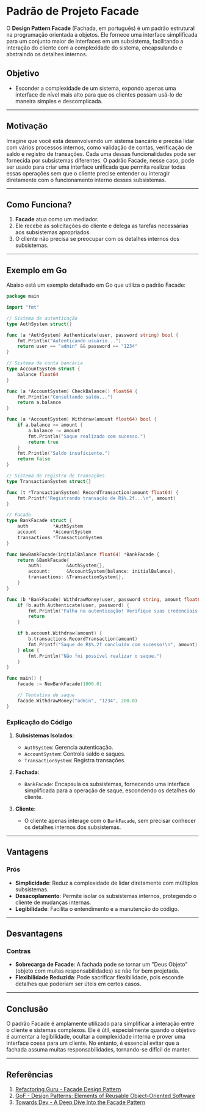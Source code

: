 # Padrão de Projeto Facade

O **Design Pattern Facade** (Fachada, em português) é um padrão estrutural na programação orientada a objetos. Ele
fornece uma interface simplificada para um conjunto maior de interfaces em um subsistema, facilitando a interação do
cliente com a complexidade do sistema, encapsulando e abstraindo os detalhes internos.

## Objetivo

- Esconder a complexidade de um sistema, expondo apenas uma interface de nível mais alto para que os clientes possam
  usá-lo de maneira simples e descomplicada.

---

## Motivação

Imagine que você está desenvolvendo um sistema bancário e precisa lidar com vários processos internos, como validação de
contas, verificação de saldo e registro de transações. Cada uma dessas funcionalidades pode ser fornecida por
subsistemas diferentes. O padrão Facade, nesse caso, pode ser usado para criar uma interface unificada que permita
realizar todas essas operações sem que o cliente precise entender ou interagir diretamente com o funcionamento interno
desses subsistemas.

---

## Como Funciona?

1. **Facade** atua como um mediador.
2. Ele recebe as solicitações do cliente e delega as tarefas necessárias aos subsistemas apropriados.
3. O cliente não precisa se preocupar com os detalhes internos dos subsistemas.

---

## Exemplo em Go

Abaixo está um exemplo detalhado em Go que utiliza o padrão Facade:

```go
package main

import "fmt"

// Sistema de autenticação
type AuthSystem struct{}

func (a *AuthSystem) Authenticate(user, password string) bool {
	fmt.Println("Autenticando usuário...")
	return user == "admin" && password == "1234"
}

// Sistema de conta bancária
type AccountSystem struct {
	balance float64
}

func (a *AccountSystem) CheckBalance() float64 {
	fmt.Println("Consultando saldo...")
	return a.balance
}

func (a *AccountSystem) Withdraw(amount float64) bool {
	if a.balance >= amount {
		a.balance -= amount
		fmt.Println("Saque realizado com sucesso.")
		return true
	}
	fmt.Println("Saldo insuficiente.")
	return false
}

// Sistema de registro de transações
type TransactionSystem struct{}

func (t *TransactionSystem) RecordTransaction(amount float64) {
	fmt.Printf("Registrando transação de R$%.2f...\n", amount)
}

// Facade
type BankFacade struct {
	auth         *AuthSystem
	account      *AccountSystem
	transactions *TransactionSystem
}

func NewBankFacade(initialBalance float64) *BankFacade {
	return &BankFacade{
		auth:         &AuthSystem{},
		account:      &AccountSystem{balance: initialBalance},
		transactions: &TransactionSystem{},
	}
}

func (b *BankFacade) WithdrawMoney(user, password string, amount float64) {
	if !b.auth.Authenticate(user, password) {
		fmt.Println("Falha na autenticação! Verifique suas credenciais.")
		return
	}

	if b.account.Withdraw(amount) {
		b.transactions.RecordTransaction(amount)
		fmt.Printf("Saque de R$%.2f concluído com sucesso!\n", amount)
	} else {
		fmt.Println("Não foi possível realizar o saque.")
	}
}

func main() {
	facade := NewBankFacade(1000.0)

	// Tentativa de saque
	facade.WithdrawMoney("admin", "1234", 200.0)
}
```

### Explicação do Código

1. **Subsistemas Isolados**:
    - `AuthSystem`: Gerencia autenticação.
    - `AccountSystem`: Controla saldo e saques.
    - `TransactionSystem`: Registra transações.

2. **Fachada**:
    - `BankFacade`: Encapsula os subsistemas, fornecendo uma interface simplificada para a operação de saque, escondendo
      os detalhes do cliente.

3. **Cliente**:
    - O cliente apenas interage com o `BankFacade`, sem precisar conhecer os detalhes internos dos subsistemas.

---

## Vantagens

### **Prós**

- **Simplicidade**: Reduz a complexidade de lidar diretamente com múltiplos subsistemas.
- **Desacoplamento**: Permite isolar os subsistemas internos, protegendo o cliente de mudanças internas.
- **Legibilidade**: Facilita o entendimento e a manutenção do código.

---

## Desvantagens

### **Contras**

- **Sobrecarga de Facade**: A fachada pode se tornar um "Deus Objeto" (objeto com muitas responsabilidades) se não for
  bem projetada.
- **Flexibilidade Reduzida**: Pode sacrificar flexibilidade, pois esconde detalhes que poderiam ser úteis em certos
  casos.

---

## Conclusão

O padrão Facade é amplamente utilizado para simplificar a interação entre o cliente e sistemas complexos. Ele é útil,
especialmente quando o objetivo é aumentar a legibilidade, ocultar a complexidade interna e prover uma interface coesa
para um cliente. No entanto, é essencial evitar que a fachada assuma muitas responsabilidades, tornando-se difícil de
manter.

---

## Referências

1. [Refactoring Guru - Facade Design Pattern](https://refactoring.guru/design-patterns/facade)
2. [GoF - Design Patterns: Elements of Reusable Object-Oriented Software](https://en.wikipedia.org/wiki/Design_Patterns)
3. [Towards Dev - A Deep Dive Into the Facade Pattern](https://towardsdev.com)
